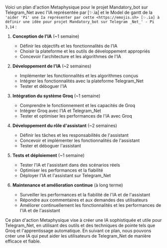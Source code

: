 Voici un plan d'action Metaphysique pour le projet Mandatory\_bot sur Telegram\_Net avec l'IA représentée par [✨.ia] et le Model de gantt de la `'aider 'Pi' une Ia représenter par cette <https://emojis.sh> [✨.ia] à définir une idée pour projet Mandatory_bot sur Telegram _Net_' - Pi 3,14` :

1. **Conception de l'IA** (~1 semaine)
   - Définir les objectifs et les fonctionnalités de l'IA
   - Choisir la plateforme et les outils de développement appropriés
   - Concevoir l'architecture et les algorithmes de l'IA

2. **Développement de l'IA** (~2 semaines)
   - Implémenter les fonctionnalités et les algorithmes conçus
   - Intégrer les fonctionnalités avec la plateforme Telegram\_Net
   - Tester et déboguer l'IA

3. **Intégration du système Groq** (~1 semaine)
   - Comprendre le fonctionnement et les capacités de Groq
   - Intégrer Groq avec l'IA et Telegram\_Net
   - Tester et optimiser les performances de l'IA avec Groq

4. **Développement du rôle d'assistant** (~2 semaines)
   - Définir les tâches et les responsabilités de l'assistant
   - Concevoir et implémenter les fonctionnalités de l'assistant
   - Tester et déboguer l'assistant

5. **Tests et déploiement** (~1 semaine)
   - Tester l'IA et l'assistant dans des scénarios réels
   - Optimiser les performances et la fiabilité
   - Déployer l'IA et l'assistant sur Telegram\_Net

6. **Maintenance et amélioration continue** (à long terme)
   - Surveiller les performances et la fiabilité de l'IA et de l'assistant
   - Répondre aux commentaires et aux demandes des utilisateurs
   - Améliorer continuellement les fonctionnalités et les performances de l'IA et de l'assistant

Ce plan d'action Metaphysique vise à créer une IA sophistiquée et utile pour Telegram\_Net, en utilisant des outils et des techniques de pointe tels que Groq et l'apprentissage automatique. En suivant ce plan, nous pouvons créer une IA qui peut aider les utilisateurs de Telegram\_Net de manière efficace et fiable.